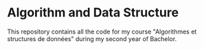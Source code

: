 # Algorithm and Data Structure

This repository contains all the code for my course "Algorithmes et structures de données" during my second year of Bachelor.
